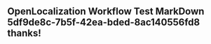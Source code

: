 <properties
ms.topic="hero-topic"
ms.test1="hero-topic"
ms.test2="test"/>

## OpenLocalization Workflow Test MarkDown 5df9de8c-7b5f-42ea-bded-8ac140556fd8 thanks!
